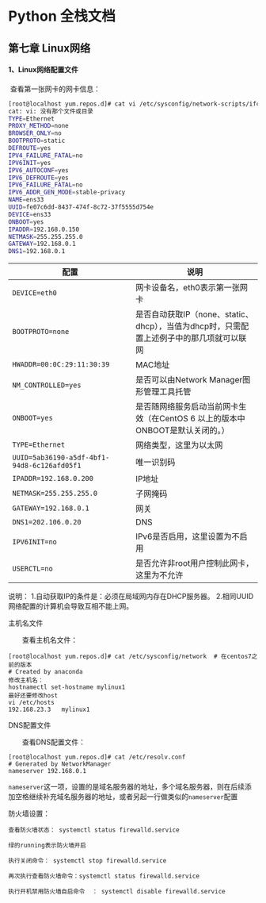 # Python 全栈文档

## 第七章  Linux网络

#### 1、Linux网络配置文件

​        查看第一张网卡的网卡信息：

```bash
[root@localhost yum.repos.d]# cat vi /etc/sysconfig/network-scripts/ifcfg-ens33 
cat: vi: 没有那个文件或目录
TYPE=Ethernet
PROXY_METHOD=none
BROWSER_ONLY=no
BOOTPROTO=static
DEFROUTE=yes
IPV4_FAILURE_FATAL=no
IPV6INIT=yes
IPV6_AUTOCONF=yes
IPV6_DEFROUTE=yes
IPV6_FAILURE_FATAL=no
IPV6_ADDR_GEN_MODE=stable-privacy
NAME=ens33
UUID=fe07c6dd-8437-474f-8c72-37f5555d754e
DEVICE=ens33
ONBOOT=yes
IPADDR=192.168.0.150
NETMASK=255.255.255.0
GATEWAY=192.168.0.1
DNS1=192.168.0.1

```

| 配置                                        | 说明                                                         |
| ------------------------------------------- | ------------------------------------------------------------ |
| `DEVICE=eth0`                               | 网卡设备名，eth0表示第一张网卡                               |
| `BOOTPROTO=none`                            | 是否自动获取IP（none、static、dhcp），当值为dhcp时，只需配置上述例子中的那几项就可以联网 |
| `HWADDR=00:0C:29:11:30:39`                  | MAC地址                                                      |
| `NM_CONTROLLED=yes`                         | 是否可以由Network Manager图形管理工具托管                    |
| `ONBOOT=yes`                                | 是否随网络服务启动当前网卡生效（在CentOS 6 以上的版本中ONBOOT是默认关闭的。） |
| `TYPE=Ethernet`                             | 网络类型，这里为以太网                                       |
| `UUID=5ab36190-a5df-4bf1-94d8-6c126afd05f1` | 唯一识别码                                                   |
| `IPADDR=192.168.0.200`                      | IP地址                                                       |
| `NETMASK=255.255.255.0`                     | 子网掩码                                                     |
| `GATEWAY=192.168.0.1`                       | 网关                                                         |
| `DNS1=202.106.0.20`                         | DNS                                                          |
| `IPV6INIT=no`                               | IPv6是否启用，这里设置为不启用                               |
| `USERCTL=no`                                | 是否允许非root用户控制此网卡，这里为不允许                   |

说明： 1.自动获取IP的条件是：必须在局域网内存在DHCP服务器。 2.相同UUID网络配置的计算机会导致互相不能上网。

主机名文件

　　查看主机名文件：

```
[root@localhost yum.repos.d]# cat /etc/sysconfig/network  # 在centos7之前的版本
# Created by anaconda
修改主机名：
hostnamectl set-hostname mylinux1
最好还要修改host
vi /etc/hosts
192.168.23.3   mylinux1
```

DNS配置文件

　　查看DNS配置文件：

```
[root@localhost yum.repos.d]# cat /etc/resolv.conf
# Generated by NetworkManager
nameserver 192.168.0.1
```

`nameserver`这一项，设置的是域名服务器的地址，多个域名服务器，则在后续添加空格继续补充域名服务器的地址，或者另起一行做类似的`nameserver`配置



防火墙设置：

```
查看防火墙状态： systemctl status firewalld.service

绿的running表示防火墙开启

执行关闭命令： systemctl stop firewalld.service

再次执行查看防火墙命令：systemctl status firewalld.service

执行开机禁用防火墙自启命令  ： systemctl disable firewalld.service
```

